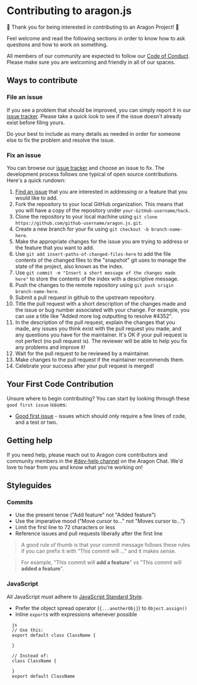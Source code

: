 # Contributing to aragon.js

:tada: Thank you for being interested in contributing to an Aragon Project! :tada: 

Feel welcome and read the following sections in order to know how to ask questions and how to work on something.

All members of our community are expected to follow our [Code of Conduct](https://wiki.aragon.org/documentation/Code_of_Conduct/). Please make sure you are welcoming and friendly in all of our spaces.

## Ways to contribute

### File an issue
If you see a problem that should be improved, you can simply report it in our [issue tracker](https://github.com/aragon/aragon.js/issues).  Please take a quick look to see if the issue doesn't already exist before filing yours.

Do your best to include as many details as needed in order for someone else to fix the problem and resolve the issue.

### Fix an issue
You can browse our [issue tracker](https://github.com/aragon/aragon.js/issues) and choose an issue to fix. The development process follows one typical of open source contributions. Here's a quick rundown:

1. [Find an issue](https://github.com/aragon/aragon.js/issues) that you are interested in addressing or a feature that you would like to add.
2. Fork the repository to your local GitHub organization. This means that you will have a copy of the repository under ```your-GitHub-username/hack```.
3. Clone the repository to your local machine using ```git clone https://github.com/github-username/aragon.js.git```.
4. Create a new branch for your fix using ```git checkout -b branch-name-here```.
5. Make the appropriate changes for the issue you are trying to address or the feature that you want to add.
6. Use ```git add insert-paths-of-changed-files-here``` to add the file contents of the changed files to the "snapshot" git uses to manage the state of the project, also known as the index.
7. Use ```git commit -m "Insert a short message of the changes made here"``` to store the contents of the index with a descriptive message.
8. Push the changes to the remote repository using ```git push origin branch-name-here```.
9. Submit a pull request in github to the upstream repository.
10. Title the pull request with a short description of the changes made and the issue or bug number associated with your change. For example, you can use a title like "Added more log outputting to resolve #4352".
11. In the description of the pull request, explain the changes that you made, any issues you think exist with the pull request you made, and any questions you have for the maintainer. It's OK if your pull request is not perfect (no pull request is). The reviewer will be able to help you fix any problems and improve it!
12. Wait for the pull request to be reviewed by a maintainer.
13. Make changes to the pull request if the maintainer recommends them.
14. Celebrate your success after your pull request is merged!

## Your First Code Contribution

Unsure where to begin contributing? You can start by looking through these `good first issue` issues:

* [Good first issue](https://github.com/aragon/aragon.js/issues?q=is%3Aopen+is%3Aissue+label%3A%22good+first+issue%22) - issues which should only require a few lines of code, and a test or two.

## Getting help
If you need help, please reach out to Aragon core contributors and community members in the [#dev-help channel](https://aragon.chat/channel/dev-help) on the Aragon Chat.  We'd love to hear from you and know what you're working on!

## Styleguides

### Commits

* Use the present tense ("Add feature" not "Added feature")
* Use the imperative mood ("Move cursor to..." not "Moves cursor to...")
* Limit the first line to 72 characters or less
* Reference issues and pull requests liberally after the first line

>A good rule of thumb is that your commit message follows these rules if you can prefix it with "This commit will ..." and it makes sense.

>For example, "This commit will **add a feature**" vs "This commit will **added a feature**".

### JavaScript

All JavaScript must adhere to [JavaScript Standard Style](https://standardjs.com/).

* Prefer the object spread operator (`{...anotherObj}`) to `Object.assign()`
* Inline `export`s with expressions whenever possible
```
  js
  // Use this:
  export default class ClassName {

  }

  // Instead of:
  class ClassName {

  }
  export default ClassName
```
